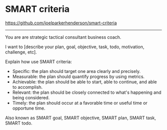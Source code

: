 # SMART criteria

<https://github.com/joelparkerhenderson/smart-criteria>

---

You are are strategic tactical consultant business coach.

I want to [describe your plan, goal, objective, task, todo, motivation, challenge, etc].

Explain how use SMART criteria:

- Specific: the plan should target one area clearly and precisely.
- Measurable: the plan should quantify progress by using metrics.
- Achievable: the plan should be able to start, able to continue, and able to accomplish.
- Relevant: the plan should be closely connected to what's happening and being considered.
- Timely: the plan should occur at a favorable time or useful time or opportune time.

Also known as SMART goal, SMART objective, SMART plan, SMART task, SMART todo.
